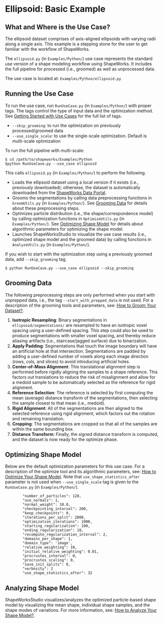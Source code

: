 # Ellipsoid: Basic Example

## What and Where is the Use Case? 

The ellipsoid dataset comprises of axis-aligned ellipsoids with varying radii along a single axis. This example is a stepping stone for the user to get familiar with the workflow of ShapeWorks. 

The `ellipsoid.py` (in `Examples/Python/`) use case represents the standard use version of a shape modeling workflow using ShapeWorks. It includes the full pipeline for processed (i.e., groomed) as well as unprocessed data. 

The use case is located at: `Examples/Python/ellipsoid.py`

## Running the Use Case

To run the use case, run `RunUseCase.py` (in `Examples/Python/`) with proper tags. The tags control the type of input data and the optimization method. See [Getting Started with Use Cases](../use-cases/use-cases.md#running-use-case) for the full list of tags.

* `--skip_grooming`: to run the optimization on previously processed/groomed data
* `--use_single_scale`: to use the single-scale optimization. Default is multi-scale optimization

To run the full pipeline with multi-scale:
            
```
$ cd /path/to/shapeworks/Examples/Python
$python RunUseCase.py --use_case ellipsoid 
```

This calls `ellipsoid.py` (in `Examples/Python/`) to perform the following.

* Loads the ellipsoid dataset using a local version if it exists (i.e., previously downloaded); otherwise, the dataset is automatically downloaded from the [ShapeWorks Data Portal](http://cibc1.sci.utah.edu:8080/).
* Grooms the segmentations by calling data preprocessing functions in `GroomUtils.py` (in `Examples/Python/`). See [Grooming Data](#grooming-data) for details about these preprocessing steps.
* Optimizes particle distribution (i.e., the shape/correspondence model) by calling optimization functions in `OptimizeUtils.py` (in `Examples/Python/`). See [Optimizing Shape Model](#optimizing-shape-model) for details about algorithmic parameters for optimizing the shape model.
* Launches ShapeWorksStudio to visualize the use case results (i.e., optimized shape model and the groomed data) by calling functions in `AnalyzeUtils.py` (in `Examples/Python/`).

If you wish to start with the optimization step using a previously groomed data, add `--skip_grooming` tag.

```
$ python RunUseCase.py --use_case ellipsoid --skip_grooming
```

## Grooming Data

The following preprocessing steps are only performed when you start with *unprepped* data, i.e., the tag `--start_with_prepped_data` is not used. For a description of the grooming tools and parameters, see: [How to Groom Your Dataset?](../workflow/groom.md).

1. **Isotropic Resampling**: Binary segmentations in `ellipsoid/segmentations/` are resampled to have an isotropic voxel spacing using a user-defined spacing. This step could also be used to produce segmentations with smaller voxel spacing, and thereby reduce aliasing artifacts (i.e., staircase/jagged surface) due to binarization.
2. **Apply Padding**: Segmentations that touch the image boundary will have an artificial hole at that intersection. Segmentations are padded by adding a user-defined number of voxels along each image direction (rows, cols, and slices) to avoid introducing artificial holes.
3. **Center-of-Mass Alignment**: This translational alignment step is performed before rigidly aligning the samples to a shape reference. This factors out translations to reduce the risk of misalignment and allow for a medoid sample to be automatically selected as the reference for rigid alignment.
4. **Reference Selection**: The reference is selected by first computing the mean (average) distance transform of the segmentations, then selecting the sample closest to that mean (i.e., medoid).
5. **Rigid Alignment**: All of the segmentations are then aligned to the selected reference using rigid alignment, which factors out the rotation and remaining translation.
6. **Cropping**: The segmentations are cropped so that all of the samples are within the same bounding box.
7. **Distance Transform**: Finally, the signed distance transform is computed, and the dataset is now ready for the optimize phase.

## Optimizing Shape Model

Below are the default optimization parameters for this use case. For a description of the optimize tool and its algorithmic parameters, see: [How to Optimize Your Shape Model](../workflow/optimize.md). Note that `use_shape_statistics_after` parameter is not used when `--use_single_scale` tag is given to the `RunUseCase.py` (in `Examples/Python/`).

```
        "number_of_particles": 128,
        "use_normals": 1,
        "normal_weight": 10.0,
        "checkpointing_interval": 200,
        "keep_checkpoints": 0,
        "iterations_per_split": 2000,
        "optimization_iterations": 1000,
        "starting_regularization": 100,
        "ending_regularization": 10,
        "recompute_regularization_interval": 2,
        "domains_per_shape": 1,
        "domain_type": 'image',
        "relative_weighting": 10,
        "initial_relative_weighting": 0.01,
        "procrustes_interval": 0,
        "procrustes_scaling": 0,
        "save_init_splits": 0,
        "verbosity": 2
        "use_shape_statistics_after": 32
```

## Analyzing Shape Model

ShapeWorksStudio visualizes/analyzes the optimized particle-based shape model by visualizing the mean shape, individual shape samples, and the shape modes of variations. For more information, see: [How to Analyze Your Shape Model?](../workflow/analyze.md). 
